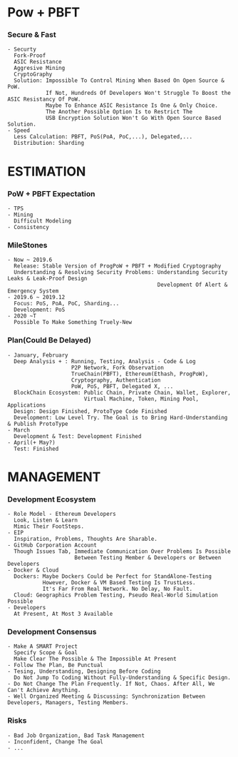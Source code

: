 # Pow + PBFT
### Secure & Fast
    - Securty
      Fork-Proof
      ASIC Resistance
      Aggresive Mining
      CryptoGraphy
      Solution: Impossible To Control Mining When Based On Open Source & PoW.
                If Not, Hundreds Of Developers Won't Struggle To Boost the ASIC Resistancy Of PoW.
                Maybe To Enhance ASIC Resistance Is One & Only Choice.
                The Another Possible Option Is to Restrict The
                USB Encryption Solution Won't Go With Open Source Based Solution.
    - Speed
      Less Calculation: PBFT, PoS(PoA, PoC,...), Delegated,...
      Distribution: Sharding
      
# ESTIMATION
### PoW + PBFT Expectation
    - TPS
    - Mining
      Difficult Modeling
    - Consistency
### MileStones
    - Now ~ 2019.6
      Release: Stable Version of ProgPoW + PBFT + Modified Cryptography
      Understanding & Resolving Security Problems: Understanding Security Leaks & Leak-Proof Design
                                                   Development Of Alert & Emergency System
    - 2019.6 ~ 2019.12
      Focus: PoS, PoA, PoC, Sharding...
      Development: PoS
    - 2020 ~T
      Possible To Make Something Truely-New
### Plan(Could Be Delayed)
    - January, February
      Deep Analysis + : Running, Testing, Analysis - Code & Log
                        P2P Network, Fork Observation
                        TrueChain(PBFT), Ethereum(Ethash, ProgPoW),
                        Cryptography, Authentication
                        PoW, PoS, PBFT, Delegated X, ...
      BlockChain Ecosystem: Public Chain, Private Chain, Wallet, Explorer,
                            Virtual Machine, Token, Mining Pool, Applications
      Design: Design Finished, ProtoType Code Finished                 
      Development: Low Level Try. The Goal is to Bring Hard-Understanding  & Publish ProtoType
    - March
      Development & Test: Development Finished
    - April(+ May?)
      Test: Finished
      
# MANAGEMENT
### Development Ecosystem
    - Role Model - Ethereum Developers 
      Look, Listen & Learn
      Mimic Their FootSteps.
    - EIP
      Inspiration, Problems, Thoughts Are Sharable.
    - GitHub Corporation Account
      Though Issues Tab, Immediate Communication Over Problems Is Possible
                         Between Testing Member & Developers or Between Developers
    - Docker & Cloud
      Dockers: Maybe Dockers Could be Perfect for StandAlone-Testing
               However, Docker & VM Based Testing Is TrustLess.
               It's Far From Real Network. No Delay, No Fault.
      Cloud: Geographics Problem Testing, Pseudo Real-World Simulation Possible
    - Developers
      At Present, At Most 3 Available
      
### Development Consensus
    - Make A SMART Project
      Specify Scope & Goal
      Make Clear The Possible & The Impossible At Present
    - Follow The Plan, Be Punctual
    - Tesing, Understanding, Designing Before Coding
      Do Not Jump To Coding Without Fully-Understanding & Specific Design.
    - Do Not Change The Plan Frequently. If Not, Chaos. After All, We Can't Achieve Anything.
    - Well Organized Meeting & Discussing: Synchronization Between Developers, Managers, Testing Members.
### Risks
    - Bad Job Organization, Bad Task Management
    - Inconfident, Change The Goal
    - ...
